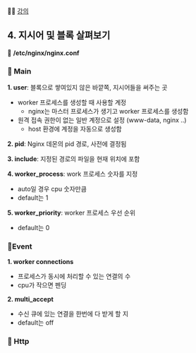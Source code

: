 🧑‍💻 [강의](https://www.youtube.com/watch?v=elVq-jY8jEM&list=PLRUS1nW-Cfnffl6oa8u1jzgiOyeTY_cCA&index=4)

## 4. 지시어 및 블록 살펴보기

📜 **/etc/nginx/nginx.conf**

### 📍 Main

**1. user**: 블록으로 쌓여있지 않은 바깥쪽, 지시어들을 써주는 곳

- worker 프로세스를 생성할 때 사용할 계정
  - nginx는 마스터 프로세스가 생기고 worker 프로세스를 생성함
- 원격 접속 권한이 없는 일반 계정으로 설정 (www-data, nginx ..)
  - host 환경에 계정을 자동으로 생성함

**2. pid**: Nginx 데몬의 pid 경로, 사전에 결정됨

**3. include**: 지정된 경로의 파일을 현재 위치에 포함

**4. worker_process**: work 프로세스 숫자를 지정

- auto일 경우 cpu 숫자만큼
- default는 1

**5. worker_priority**: worker 프로세스 우선 순위

- default는 0

### 📍Event

**1. worker connections**

- 프로세스가 동시에 처리할 수 있는 연결의 수
- cpu가 작으면 펜딩

**2. multi_accept**

- 수신 큐에 있는 연결을 한번에 다 받게 할 지
- default는 off

### 📍 Http